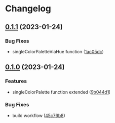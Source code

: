 # Changelog

## [0.1.1](https://github.com/riccox/colorify-js/compare/v0.1.0...v0.1.1) (2023-01-24)


### Bug Fixes

* singleColorPaletteViaHue function ([1ac05dc](https://github.com/riccox/colorify-js/commit/1ac05dcf222b4527467200d3221429add7c721b2))

## [0.1.0](https://github.com/riccox/colorify-js/compare/v0.0.3...v0.1.0) (2023-01-24)


### Features

* singleColorPalette function extended ([9b044d1](https://github.com/riccox/colorify-js/commit/9b044d1786b054a87346650a5a338a301ed474bc))


### Bug Fixes

* build workflow ([45c76b8](https://github.com/riccox/colorify-js/commit/45c76b8c11887de0dc15935dc1547f868f74d369))
